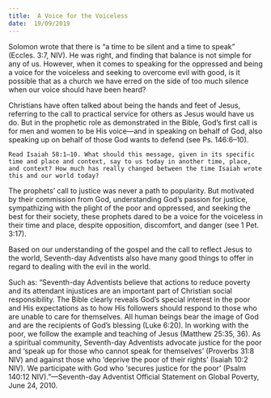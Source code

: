 ```yaml
---
title:  A Voice for the Voiceless
date:  19/09/2019
---
```


Solomon wrote that there is “a time to be silent and a time to speak” (Eccles. 3:7, NIV). He was right, and finding that balance is not simple for any of us. However, when it comes to speaking for the oppressed and being a voice for the voiceless and seeking to overcome evil with good, is it possible that as a church we have erred on the side of too much silence when our voice should have been heard?

Christians have often talked about being the hands and feet of Jesus, referring to the call to practical service for others as Jesus would have us do. But in the prophetic role as demonstrated in the Bible, God’s first call is for men and women to be His voice—and in speaking on behalf of God, also speaking up on behalf of those God wants to defend (see Ps. 146:6–10).

`Read Isaiah 58:1–10. What should this message, given in its specific time and place and context, say to us today in another time, place, and context? How much has really changed between the time Isaiah wrote this and our world today?`

The prophets’ call to justice was never a path to popularity. But motivated by their commission from God, understanding God’s passion for justice, sympathizing with the plight of the poor and oppressed, and seeking the best for their society, these prophets dared to be a voice for the voiceless in their time and place, despite opposition, discomfort, and danger (see 1 Pet. 3:17).

Based on our understanding of the gospel and the call to reflect Jesus to the world, Seventh-day Adventists also have many good things to offer in regard to dealing with the evil in the world.

Such as: “Seventh-day Adventists believe that actions to reduce poverty and its attendant injustices are an important part of Christian social responsibility. The Bible clearly reveals God’s special interest in the poor and His expectations as to how His followers should respond to those who are unable to care for themselves. All human beings bear the image of God and are the recipients of God’s blessing (Luke 6:20). In working with the poor, we follow the example and teaching of Jesus (Matthew 25:35, 36). As a spiritual community, Seventh-day Adventists advocate justice for the poor and ‘speak up for those who cannot speak for themselves’ (Proverbs 31:8 NIV) and against those who ‘deprive the poor of their rights’ (Isaiah 10:2 NIV). We participate with God who ‘secures justice for the poor’ (Psalm 140:12 NIV).”—Seventh-day Adventist Official Statement on Global Poverty, June 24, 2010.